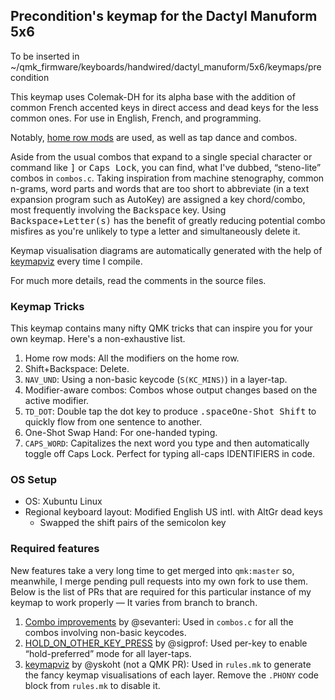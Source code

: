 ## Precondition's keymap for the Dactyl Manuform 5x6
To be inserted in ~/qmk_firmware/keyboards/handwired/dactyl_manuform/5x6/keymaps/precondition

This keymap uses Colemak-DH for its alpha base with the addition of common French accented keys in direct access and dead keys for the less common ones. For use in English, French, and programming.

Notably, [home row mods](https://precondition.github.io/home-row-mods) are used, as well as tap dance and combos.

Aside from the usual combos that expand to a single special character or command like <kbd>]</kbd> or <kbd>Caps Lock</kbd>, you can find, what I've dubbed, “steno-lite” combos in `combos.c`. Taking inspiration from machine stenography, common n-grams, word parts and words that are too short to abbreviate (in a text expansion program such as AutoKey) are assigned a key chord/combo, most frequently involving the <kbd>Backspace</kbd> key. Using <kbd>Backspace</kbd>+<kbd>Letter(s)</kbd> has the benefit of greatly reducing potential combo misfires as you're unlikely to type a letter and simultaneously delete it.

Keymap visualisation diagrams are automatically generated with the help of [keymapviz] every time I compile.

[keymapviz]: https://github.com/yskoht/keymapviz

For much more details, read the comments in the source files.

### Keymap Tricks
This keymap contains many nifty QMK tricks that can inspire you for your own keymap. Here's a non-exhaustive list.

1. Home row mods: All the modifiers on the home row.
2. Shift+Backspace: Delete.
3. `NAV_UND`: Using a non-basic keycode (`S(KC_MINS)`) in a layer-tap.
4. Modifier-aware combos: Combos whose output changes based on the active modifier.
5. `TD_DOT`: Double tap the dot key to produce <kbd>.</kbd><kbd>space</kbd><kbd>One-Shot Shift</kbd> to quickly flow from one sentence to another.
6. One-Shot Swap Hand: For one-handed typing.
7. `CAPS_WORD`: Capitalizes the next word you type and then automatically toggle off Caps Lock. Perfect for typing all-caps IDENTIFIERS in code.

### OS Setup

* OS: Xubuntu Linux
* Regional keyboard layout: Modified English US intl. with AltGr dead keys
    * Swapped the shift pairs of the semicolon key

### Required features
New features take a very long time to get merged into `qmk:master` so, meanwhile, I merge pending pull requests into my own fork to use them. Below is the list of PRs that are required for this particular instance of my keymap to work properly — It varies from branch to branch.

1. [Combo improvements](https://github.com/qmk/qmk_firmware/pull/8591) by @sevanteri: Used in `combos.c` for all the combos involving non-basic keycodes.
2. [HOLD_ON_OTHER_KEY_PRESS](https://github.com/qmk/qmk_firmware/pull/9404) by @sigprof: Used per-key to enable “hold-preferred” mode for all layer-taps.
3. [keymapviz] by @yskoht (not a QMK PR): Used in `rules.mk` to generate the fancy keymap visualisations of each layer. Remove the `.PHONY` code block from `rules.mk` to disable it.
